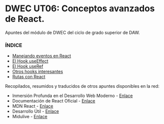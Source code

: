 # DWEC UT06: Conceptos avanzados de React.
Apuntes del módulo de DWEC del ciclo de grado superior de DAW.

### ÍNDICE

* [Manejando eventos en React](./00_eventos.md)
* [El Hook useEffect](./01_useEffect.md)
* [El Hook useRef](./02_useRef.md)
* [Otros hooks interesantes](./03_mas_hooks.md)
* [Rutas con React](./04_rutas.md)

Recopilados, resumidos y traducidos de otros apuntes disponibles en la red:
* Inmersión Profunda en el Desarrollo Web Moderno - [Enlace](https://fullstackopen.com/es/part1)
* Documentación de React Oficial - [Enlace](https://es.react.dev/learn/describing-the-ui)
* MDN React - [Enlace](https://developer.mozilla.org/es/docs/Learn/Tools_and_testing/Client-side_JavaScript_frameworks#tutoriales_de_react)
* Desarrollo Útil - [Enlace](https://www.youtube.com/@DesarrolloUtil/featured)
* Midulive - [Enlace](https://www.youtube.com/@midulive/featured)

